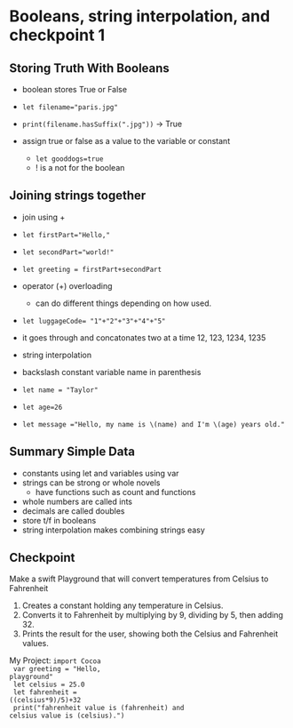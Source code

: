 # Booleans, string interpolation, and checkpoint 1
## Storing Truth With Booleans
- boolean stores True or False
- `let filename="paris.jpg"`
- `print(filename.hasSuffix(".jpg"))` -> True

- assign true or false as a value to the variable or constant
  - `let gooddogs=true`
  - ! is a not for the boolean

## Joining strings together
- join using +
- `let firstPart="Hello,"`
- `let secondPart="world!"`
- `let greeting = firstPart+secondPart`
- operator (+) overloading
  - can do different things depending on how used.

- `let luggageCode= "1"+"2"+"3"+"4"+"5"`
- it goes through and concatonates two at a time 12, 123, 1234, 1235

- string interpolation
- backslash constant variable name in parenthesis
- `let name = "Taylor"`
- `let age=26`
- `let message ="Hello, my name is \(name) and I'm \(age) years old."`

## Summary Simple Data
- constants using let and variables using var
- strings can be strong or whole novels
  - have functions such as count and functions
- whole numbers are called ints
- decimals are called doubles
- store t/f in booleans
- string interpolation makes combining strings easy

## Checkpoint
Make a swift Playground that will convert temperatures from Celsius to Fahrenheit
1. Creates a constant holding any temperature in Celsius.
2. Converts it to Fahrenheit by multiplying by 9, dividing by 5, then adding 32.
3. Prints the result for the user, showing both the Celsius and Fahrenheit values.


My Project:
<code>import Cocoa
<br>
var greeting = "Hello, playground"<br>
let celsius = 25.0<br>
let fahrenheit = ((celsius*9)/5)+32<br>
print("fahrenheit value is \(fahrenheit) and celsius value is \(celsius).")<code>

